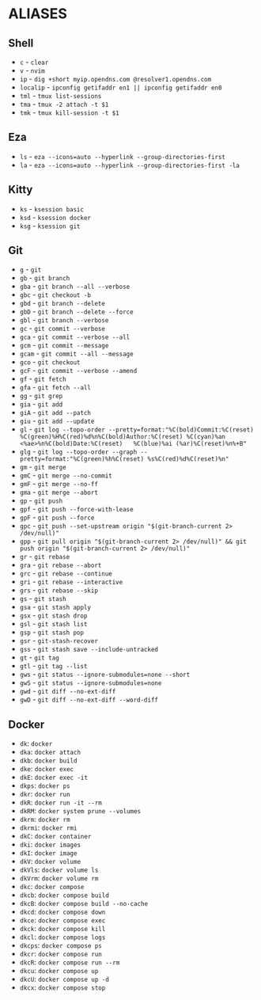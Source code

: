 # ALIASES

## Shell
- `c` - `clear`
- `v` - `nvim`
- `ip` - `dig +short myip.opendns.com @resolver1.opendns.com`
- `localip` - `ipconfig getifaddr en1 || ipconfig getifaddr en0`
- `tml` - `tmux list-sessions`
- `tma` - `tmux -2 attach -t $1`
- `tmk` - `tmux kill-session -t $1`

## Eza
- `ls` - `eza --icons=auto --hyperlink --group-directories-first`
- `la` - `eza --icons=auto --hyperlink --group-directories-first -la`

## Kitty
- `ks` - `ksession basic`
- `ksd` - `ksession docker`
- `ksg` - `ksession git`

## Git
- `g` - `git`
- `gb` - `git branch`
- `gba` - `git branch --all --verbose`
- `gbc` - `git checkout -b`
- `gbd` - `git branch --delete`
- `gbD` - `git branch --delete --force`
- `gbl` - `git branch --verbose`
- `gc` - `git commit --verbose`
- `gca` - `git commit --verbose --all`
- `gcm` - `git commit --message`
- `gcam` - `git commit --all --message`
- `gco` - `git checkout`
- `gcF` - `git commit --verbose --amend`
- `gf` - `git fetch`
- `gfa` - `git fetch --all`
- `gg` - `git grep`
- `gia` - `git add`
- `giA` - `git add --patch`
- `giu` - `git add --update`
- `gl` - `git log --topo-order --pretty=format:"%C(bold)Commit:%C(reset) %C(green)%H%C(red)%d%n%C(bold)Author:%C(reset) %C(cyan)%an <%ae>%n%C(bold)Date:%C(reset)   %C(blue)%ai (%ar)%C(reset)%n%+B"`
- `glg` - `git log --topo-order --graph --pretty=format:"%C(green)%h%C(reset) %s%C(red)%d%C(reset)%n"`
- `gm` - `git merge`
- `gmC` - `git merge --no-commit`
- `gmF` - `git merge --no-ff`
- `gma` - `git merge --abort`
- `gp` - `git push`
- `gpf` - `git push --force-with-lease`
- `gpF` - `git push --force`
- `gpc` - `git push --set-upstream origin "$(git-branch-current 2> /dev/null)"`
- `gpp` - `git pull origin "$(git-branch-current 2> /dev/null)" && git push origin "$(git-branch-current 2> /dev/null)"`
- `gr` - `git rebase`
- `gra` - `git rebase --abort`
- `grc` - `git rebase --continue`
- `gri` - `git rebase --interactive`
- `grs` - `git rebase --skip`
- `gs` - `git stash`
- `gsa` - `git stash apply`
- `gsx` - `git stash drop`
- `gsl` - `git stash list`
- `gsp` - `git stash pop`
- `gsr` - `git-stash-recover`
- `gss` - `git stash save --include-untracked`
- `gt` - `git tag`
- `gtl` - `git tag --list`
- `gws` - `git status --ignore-submodules=none --short`
- `gwS` - `git status --ignore-submodules=none`
- `gwd` - `git diff --no-ext-diff`
- `gwD` - `git diff --no-ext-diff --word-diff`

## Docker
- `dk`: `docker`
- `dka`: `docker attach`
- `dkb`: `docker build`
- `dke`: `docker exec`
- `dkE`: `docker exec -it`
- `dkps`: `docker ps`
- `dkr`: `docker run`
- `dkR`: `docker run -it --rm`
- `dkRM`: `docker system prune --volumes`
- `dkrm`: `docker rm`
- `dkrmi`: `docker rmi`
- `dkC`: `docker container`
- `dki`: `docker images`
- `dkI`: `docker image`
- `dkV`: `docker volume`
- `dkVls`: `docker volume ls`
- `dkVrm`: `docker volume rm`
- `dkc`: `docker compose`
- `dkcb`: `docker compose build`
- `dkcB`: `docker compose build --no-cache`
- `dkcd`: `docker compose down`
- `dkce`: `docker compose exec`
- `dkck`: `docker compose kill`
- `dkcl`: `docker compose logs`
- `dkcps`: `docker compose ps`
- `dkcr`: `docker compose run`
- `dkcR`: `docker compose run --rm`
- `dkcu`: `docker compose up`
- `dkcU`: `docker compose up -d`
- `dkcx`: `docker compose stop`
